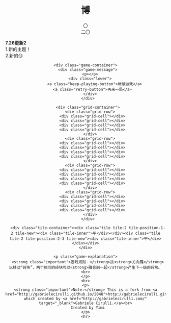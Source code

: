 <!-- saved from url=(0040)http://tiansh.github.io/2048/zhong/seal/ -->
<html lang="zh-cn"><head><meta http-equiv="Content-Type" content="text/html; charset=UTF-8">
  
  <title>不知道这是什么的2048</title>

  <link href="main.css" rel="stylesheet" type="text/css">
  <link rel="shortcut icon" href="http://tiansh.github.io/2048/zhong/seal/favicon.ico">
  <link rel="apple-touch-icon" href="http://tiansh.github.io/2048/zhong/seal/meta/apple-touch-icon.png">
  <meta name="apple-mobile-web-app-capable" content="yes">

  <meta name="HandheldFriendly" content="True">
  <meta name="MobileOptimized" content="320">
  <meta name="viewport" content="width=device-width, target-densitydpi=160dpi, initial-scale=1.0, maximum-scale=1, user-scalable=no, minimal-ui">
</head>
<body>
  <div class="container" align="center">
    <div class="heading">
      <h1 class="title">博</h1>
      <div class="scores-container">
        <div class="score-container">〇</div>
        <div class="best-container">二〇</div>
      </div>
    </div>
    <p class="game-intro" align="left">
    <strong>7.26更新2</strong><br>
    1.新的主题！<br>
    2.新的😏
    </p>

    <div class="game-container">
      <div class="game-message">
        <p></p>
        <div class="lower">
	        <a class="keep-playing-button">继续游戏</a>
          <a class="retry-button">再来一局</a>
        </div>
      </div>

      <div class="grid-container">
        <div class="grid-row">
          <div class="grid-cell"></div>
          <div class="grid-cell"></div>
          <div class="grid-cell"></div>
          <div class="grid-cell"></div>
        </div>
        <div class="grid-row">
          <div class="grid-cell"></div>
          <div class="grid-cell"></div>
          <div class="grid-cell"></div>
          <div class="grid-cell"></div>
        </div>
        <div class="grid-row">
          <div class="grid-cell"></div>
          <div class="grid-cell"></div>
          <div class="grid-cell"></div>
          <div class="grid-cell"></div>
        </div>
        <div class="grid-row">
          <div class="grid-cell"></div>
          <div class="grid-cell"></div>
          <div class="grid-cell"></div>
          <div class="grid-cell"></div>
        </div>
      </div>

      <div class="tile-container"><div class="tile tile-2 tile-position-1-2 tile-new"><div class="tile-inner">甲</div></div><div class="tile tile-2 tile-position-2-3 tile-new"><div class="tile-inner">甲</div></div></div>
    </div>

    <p class="game-explanation">
      <strong class="important">游戏规则：</strong>按<strong>方向键</strong>以移动“砖块”，两个相同的砖块可以<strong>融合到一起</strong>产生下一级的砖块。<br>
    </p>
    <hr>
    <p>
    <strong class="important">Note:</strong> This is a fork from <a href="http://gabrielecirulli.github.io/2048">http://gabrielecirulli.github.io/2048</a>, which created by <a href="http://gabrielecirulli.com/" target="_blank">Gabriele Cirulli.</a><br>
      Created by Yimi
    </p>
    <hr>
  </div>

  <script src="i18n.js"></script>
  <script src="animframe_polyfill.js"></script>
  <script src="keyboard_input_manager.js"></script>
  <script src="html_actuator.js"></script>
  <script src="grid.js"></script>
  <script src="tile.js"></script>
  <script src="local_score_manager.js"></script>
  <script src="game_manager.js"></script>
  <script src="application.js"></script>


</body></html>
